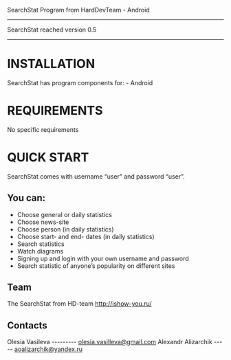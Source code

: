 SearchStat Program from HardDevTeam - Android
***
SearchStat reached version 0.5
***

INSTALLATION
=====================
SearchStat has program components for: - Android

REQUIREMENTS
=====================
No specific requirements

QUICK START
=====================
SearchStat comes with username “user” and password “user”.

You can:
-----------------------------------
* Choose general or daily statistics
* Choose news-site
* Choose person (in daily statistics)
* Choose start- and end- dates (in daily statistics)
* Search statistics
* Watch diagrams
* Signing up and login with your own username and password
* Search statistic of anyone’s popularity on different sites

Team
-----------------------------------
The SearchStat from HD-team <http://ishow-you.ru/>

Contacts
-----------------------------------
Olesia Vasileva --------- olesia.vasilleva@gmail.com
Alexandr Alizarchik ----- aoalizarchik@yandex.ru
